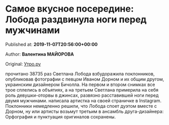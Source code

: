 
# Самое вкусное посередине: Лобода раздвинула ноги перед мужчинами

Published at: **2019-11-07T20:56:00+00:00**

Author: **Валентина МАЙОРОВА**

Original: [Утро.ру](https://utro.ru/showbiz/2019/11/07/1423806.shtml)

прочитано 38735 раз
Светлана Лобода взбудоражила поклонников, опубликовав фотографии с певцом Иваном Дорном и их общим другом, украинским дизайнером Бичолла. На первом и втором снимках все трое сплелись в объятиях, а на третьем Светлана примерила на себя роль девушки-оторвы в джинсах, развязно расставившей ноги перед двумя мужчинами.
написала артистка на своей страничке в Instagram.
Поклонники немедленно решили, что Лобода споет дуэтом вместе с Дорном, ну или артисты возьмут третьим в ансамбль друга-дизайнера:
Орфография и пунктуация оригиналов сохранены.
